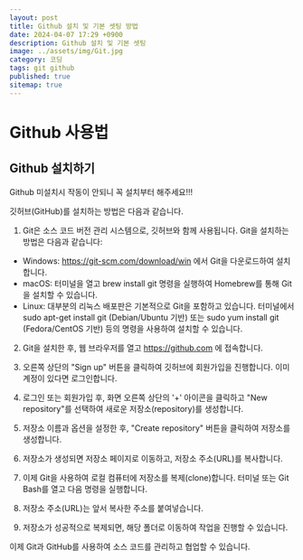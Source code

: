 ```yaml
---
layout: post
title: Github 설치 및 기본 셋팅 방법
date: 2024-04-07 17:29 +0900
description: Github 설치 및 기본 셋팅
image: ../assets/img/Git.jpg
category: 코딩
tags: git github
published: true
sitemap: true
---
```


# Github 사용법

## Github 설치하기
Github 미설치시 작동이 안되니 꼭 설치부터 해주세요!!!

깃허브(GitHub)를 설치하는 방법은 다음과 같습니다.

1. Git은 소스 코드 버전 관리 시스템으로, 깃허브와 함께 사용됩니다. Git을 설치하는 방법은 다음과 같습니다:

- Windows: https://git-scm.com/download/win 에서 Git을 다운로드하여 설치합니다.
- macOS: 터미널을 열고 brew install git 명령을 실행하여 Homebrew를 통해 Git을 설치할 수 있습니다.
- Linux: 대부분의 리눅스 배포판은 기본적으로 Git을 포함하고 있습니다. 터미널에서 sudo apt-get install git (Debian/Ubuntu 기반) 또는 sudo yum install git (Fedora/CentOS 기반) 등의 명령을 사용하여 설치할 수 있습니다.

2. Git을 설치한 후, 웹 브라우저를 열고 https://github.com 에 접속합니다.

3. 오른쪽 상단의 "Sign up" 버튼을 클릭하여 깃허브에 회원가입을 진행합니다. 이미 계정이 있다면 로그인합니다.

4. 로그인 또는 회원가입 후, 화면 오른쪽 상단의 '+' 아이콘을 클릭하고 "New repository"를 선택하여 새로운 저장소(repository)를 생성합니다.

5. 저장소 이름과 옵션을 설정한 후, "Create repository" 버튼을 클릭하여 저장소를 생성합니다.

6. 저장소가 생성되면 저장소 페이지로 이동하고, 저장소 주소(URL)를 복사합니다.

7. 이제 Git을 사용하여 로컬 컴퓨터에 저장소를 복제(clone)합니다. 터미널 또는 Git Bash를 열고 다음 명령을 실행합니다.

8. 저장소 주소(URL)는 앞서 복사한 주소를 붙여넣습니다.

9. 저장소가 성공적으로 복제되면, 해당 폴더로 이동하여 작업을 진행할 수 있습니다.

이제 Git과 GitHub를 사용하여 소스 코드를 관리하고 협업할 수 있습니다.








